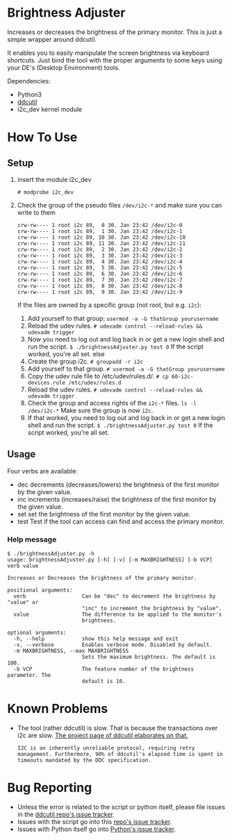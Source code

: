 Brightness Adjuster
=====================

Increases or decreases the brightness of the primary monitor.
This is just a simple wrapper around ddcutil.

It enables you to easily manipulate the screen brightness via keyboard shortcuts. Just bind the tool with the proper arguments to some keys using your DE's (Desktop Environment) tools.

Dependencies:
* Python3
* [ddcutil](https://github.com/rockowitz/ddcutil "ddcutil Github repository")
* i2c_dev kernel module


# How To Use

## Setup
1. insert the module i2c_dev

   `# modprobe i2c_dev`

2. Check the group of the pseudo files `/dev/i2c-*` and make sure you can write to them
   
   ```$ ls -l /dev/i2c-*
   crw-rw---- 1 root i2c 89,  0 30. Jan 23:42 /dev/i2c-0
   crw-rw---- 1 root i2c 89,  1 30. Jan 23:42 /dev/i2c-1
   crw-rw---- 1 root i2c 89, 10 30. Jan 23:42 /dev/i2c-10
   crw-rw---- 1 root i2c 89, 11 30. Jan 23:42 /dev/i2c-11
   crw-rw---- 1 root i2c 89,  2 30. Jan 23:42 /dev/i2c-2
   crw-rw---- 1 root i2c 89,  3 30. Jan 23:42 /dev/i2c-3
   crw-rw---- 1 root i2c 89,  4 30. Jan 23:42 /dev/i2c-4
   crw-rw---- 1 root i2c 89,  5 30. Jan 23:42 /dev/i2c-5
   crw-rw---- 1 root i2c 89,  6 30. Jan 23:42 /dev/i2c-6
   crw-rw---- 1 root i2c 89,  7 30. Jan 23:42 /dev/i2c-7
   crw-rw---- 1 root i2c 89,  8 30. Jan 23:42 /dev/i2c-8
   crw-rw---- 1 root i2c 89,  9 30. Jan 23:42 /dev/i2c-9
   ```

   If the files are owned by a specific group (not root, but e.g. `i2c`):
      1. Add yourself to that group: `usermod -a -G thatGroup yourusername`
      2. Reload the udev rules.
         `# udevadm control --reload-rules && udevadm trigger`
      6. Now you need to log out and log back in or get a new login shell and run the script.
         `$ ./brightnessAdjuster.py test 0`
         If the script worked, you're all set.
   else
      1. Create the group i2c.
         `# groupadd -r i2c`
      2. Add yourself to that group.
         `# usermod -a -G thatGroup yourusername`
      3. Copy the udev rule file to /etc/udev/rules.d/.
         `# cp 60-i2c-devices.rule /etc/udev/rules.d`
      4. Reload the udev rules.
         `# udevadm control --reload-rules && udevadm trigger`
      5. Check the group and access rights of the `i2c-*` files.
         `ls -l /dev/i2c-*`
         Make sure the group is now `i2c`.
      6. If that worked, you need to log out and log back in or get a new login shell and run the script.
         `$ ./brightnessAdjuster.py test 0`
         If the script worked, you're all set.

## Usage

Four verbs are available:
* dec
  decrements (decreases/lowers) the brightness of the first monitor by the given value.
* inc
  increments (increases/raise) the brightness of the first monitor by the given value.
* set
  set the brightness of the first monitor by the given value.
* test
  Test if the tool can access can find and access the primary monitor.

### Help message
```
$ ./brightnessAdjuster.py -h
usage: brightnessAdjuster.py [-h] [-v] [-m MAXBRIGHTNESS] [-b VCP] verb value

Increases or Decreases the brightness of the primary monitor.

positional arguments:
  verb                  Can be "dec" to decrement the brightness by "value" or
                        "inc" to increment the brightness by "value".
  value                 The difference to be applied to the monitor's
                        brightness.

optional arguments:
  -h, --help            show this help message and exit
  -v, --verbose         Enables verbose mode. Disabled by default.
  -m MAXBRIGHTNESS, --max MAXBRIGHTNESS
                        Sets the maximum brightness. The default is 100.
  -b VCP                The feature number of the brightness parameter. The
                        default is 10.
```

# Known Problems
* The tool (rather ddcutil) is slow. That is because the transactions over i2c are slow. [The project page of ddcutil elaborates on that.](http://www.ddcutil.com/tuning/)
   ```
   I2C is an inherently unreliable protocol, requiring retry management. Furthermore, 90% of ddcutil's elapsed time is spent in timeouts mandated by the DDC specification.
   ```

# Bug Reporting
* Unless the error is related to the script or python itself, please file issues in the [ddcutil repo's issue tracker](https://github.com/rockowitz/ddcutil/issues).
* Issues with the script go into this [repo's issue tracker](https://github.com/Thermi/brightness-adjuster).
* Issues with Python itself go into [Python's issue tracker](https://bugs.python.org).